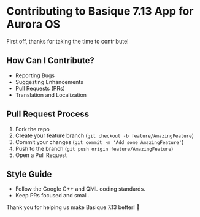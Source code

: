 # Contributing to Basique 7.13 App for Aurora OS

First off, thanks for taking the time to contribute!

## How Can I Contribute?

- Reporting Bugs
- Suggesting Enhancements
- Pull Requests (PRs)
- Translation and Localization

## Pull Request Process

1. Fork the repo
2. Create your feature branch (`git checkout -b feature/AmazingFeature`)
3. Commit your changes (`git commit -m 'Add some AmazingFeature'`)
4. Push to the branch (`git push origin feature/AmazingFeature`)
5. Open a Pull Request

## Style Guide

- Follow the Google C++ and QML coding standards.
- Keep PRs focused and small.

Thank you for helping us make Basique 7.13 better! 🚀
